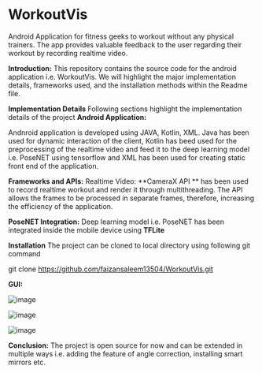 # WorkoutVis
Android Application for fitness geeks to workout without any physical trainers. The app provides valuable feedback to the user regarding their workout by recording realtime video.

**Introduction:**
This repository contains the source code for the android application i.e.  WorkoutVis. We will highlight the major implementation details, frameworks used, and the installation methods within the Readme file.

**Implementation Details**
Following sections highlight the implementation details of the project
**Android Application:**

Andnroid application is developed using JAVA, Kotlin, XML. Java has been used for dynamic interaction of the client, Kotlin has beed used for the preprocessing of the realtime video and feed it to the deep learning model i.e. PoseNET using tensorflow and XML has been used for creating static front end of the application.

**Frameworks and APIs:**
Realtime Video:
**CameraX API ** has been used to record realtime workout and render it through multithreading. The API allows the frames to be processed in separate frames, therefore, increasing the efficiency of the application.

**PoseNET Integration:**
Deep learning model i.e. PoseNET has been integrated inside the mobile device using **TFLite**

**Installation**
The project can be cloned to local directory using following git command

git clone https://github.com/faizansaleem13504/WorkoutVis.git


**GUI:**

![image](https://user-images.githubusercontent.com/50497270/122133599-7af02580-ce56-11eb-965f-8e860b26d4b5.png)


![image](https://user-images.githubusercontent.com/50497270/122133654-922f1300-ce56-11eb-89b5-4da0c2a03aa4.png)


![image](https://user-images.githubusercontent.com/50497270/122133674-9ce9a800-ce56-11eb-931b-9b26bd3f2cd7.png)


**Conclusion:**
The project is open source for now and can be extended in multiple ways i.e. adding the feature of angle correction, installing smart mirrors etc.



